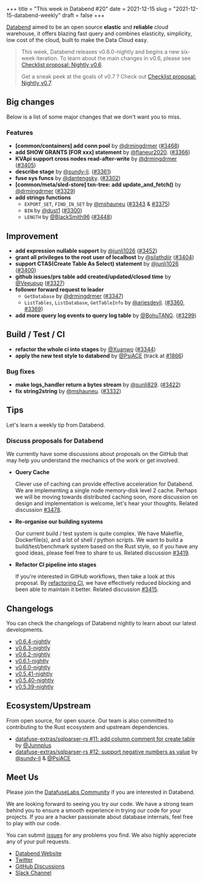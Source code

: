+++
title = "This week in Databend #20"
date = 2021-12-15
slug = "2021-12-15-databend-weekly"
draft = false
+++

[Databend](https://github.com/datafuselabs/databend) aimed to be an open source **elastic** and **reliable** cloud warehouse, it offers blazing fast query and combines elasticity, simplicity, low cost of the cloud, built to make the Data Cloud easy.

> This week, Databend releases v0.6.0-nightly and begins a new six-week iteration.
> To learn about the main changes in v0.6, please see [Checklist proposal: Nightly v0.6](https://github.com/datafuselabs/databend/issues/2525).
>
> Get a sneak peek at the goals of v0.7 ? Check out [Checklist proposal: Nightly v0.7](https://github.com/datafuselabs/databend/issues/3428).

## Big changes

Below is a list of some major changes that we don't want you to miss.

### Features

- **[common/containers] add conn pool** by [@drmingdrmer](https://github.com/drmingdrmer) ([#3468](https://github.com/datafuselabs/databend/pull/3468))
- **add SHOW GRANTS [FOR xxx] statement** by [@flaneur2020](https://github.com/flaneur2020). ([#3366](https://github.com/datafuselabs/databend/pull/3366))
- **KVApi support cross nodes read-after-write** by [@drmingdrmer](https://github.com/drmingdrmer) ([#3405](https://github.com/datafuselabs/databend/pull/3405))
- **describe stage** by [@sundy-li](https://github.com/sundy-li/). ([#3361](https://github.com/datafuselabs/databend/pull/3361))
- **fuse sys funcs** by [@dantengsky](https://github.com/dantengsky). ([#3302](https://github.com/datafuselabs/databend/pull/3302))
- **[common/meta/sled-store] txn-tree: add update_and_fetch()** by [@drmingdrmer](https://github.com/drmingdrmer) ([#3329](https://github.com/datafuselabs/databend/pull/3329))
- **add strings functions**
  - `EXPORT_SET`, `FIND_IN_SET` by [@mshauneu](https://github.com/mshauneu) ([#3343](https://github.com/datafuselabs/databend/pull/3343) & [#3375](https://github.com/datafuselabs/databend/pull/3375))
  - `BIN` by [@dust1](https://github.com/dust1) ([#3300](https://github.com/datafuselabs/databend/pull/3300))
  - `LENGTH` by [@BlackSmith96](https://github.com/BlackSmith96) ([#3448](https://github.com/datafuselabs/databend/pull/3448))

## Improvement

- **add expression nullable support** by [@junli1026](https://github.com/junli1026) ([#3452](https://github.com/datafuselabs/databend/pull/3452))
- **grant all privileges to the root user of localhost** by [@silathdiir](https://github.com/silathdiir) ([#3404](https://github.com/datafuselabs/databend/pull/3404))
- **support CTAS(Create Table As Select) statement** by [@junli1026](https://github.com/junli1026) ([#3400](https://github.com/datafuselabs/databend/pull/3400))
- **github issues/prs table add created/updated/closed time** by [@Veeupup](https://github.com/Veeupup) ([#3327](https://github.com/datafuselabs/databend/pull/3327))
- **follower forward request to leader**
  - `GetDatabase` by [@drmingdrmer](https://github.com/drmingdrmer) ([#3347](https://github.com/datafuselabs/databend/pull/3347))
  - `ListTables`, `ListDatabase`, `GetTableInfo` by [@ariesdevil](https://github.com/ariesdevil). ([#3360](https://github.com/datafuselabs/databend/pull/3360), [#3369](https://github.com/datafuselabs/databend/pull/3369))
- **add more query log events to query log table** by [@BohuTANG](https://github.com/BohuTANG). ([#3299](https://github.com/datafuselabs/databend/pull/3299))

## Build / Test / CI

- **refactor the whole ci into stages** by [@Xuanwo](https://github.com/Xuanwo) ([#3344](https://github.com/datafuselabs/databend/issues/3344))
- **apply the new test style to databend** by [@PsiACE](https://github.com/PsiACE) (track at [#1866](https://github.com/datafuselabs/databend/issues/1866))

### Bug fixes

- **make logs_handler return a bytes stream** by [@sunli829](https://github.com/sunli829). ([#3422](https://github.com/datafuselabs/databend/pull/3422))
- **fix string2string** by [@mshauneu](https://github.com/mshauneu). ([#3332](https://github.com/datafuselabs/databend/pull/3332))

## Tips

Let's learn a weekly tip from Databend.

### Discuss proposals for Databend

We currently have some discussions about proposals on the GitHub that may help you understand the mechanics of the work or get involved.

- **Query Cache**

  Clever use of caching can provide effective acceleration for Databend. We are implementing a single node memory-disk level 2 cache. Perhaps we will be moving towards distributed caching soon, more discussion on design and implementation is welcome, let's hear your thoughts. Related discussion [#3478](https://github.com/datafuselabs/databend/discussions/3478).

- **Re-organise our building systems**

  Our current build / test system is quite complex. We have Makeflie, Dockerfile(s), and a lot of shell / python scripts. We want to build a build/test/benchmark system based on the Rust style, so if you have any good ideas, please feel free to share to us. Related discussion [#3419](https://github.com/datafuselabs/databend/discussions/3419).

- **Refactor CI pipeline into stages**

  If you're interested in GitHub workflows, then take a look at this proposal. By [refactoring CI](https://github.com/datafuselabs/databend/issues/3344), we have effectively reduced blocking and been able to maintain it better. Related discussion [#3415](https://github.com/datafuselabs/databend/discussions/3415).

## Changelogs

You can check the changelogs of Databend nightly to learn about our latest developments.

- [v0.6.4-nightly](https://github.com/datafuselabs/databend/releases/tag/v0.6.4-nightly)
- [v0.6.3-nightly](https://github.com/datafuselabs/databend/releases/tag/v0.6.3-nightly)
- [v0.6.2-nightly](https://github.com/datafuselabs/databend/releases/tag/v0.6.2-nightly)
- [v0.6.1-nightly](https://github.com/datafuselabs/databend/releases/tag/v0.6.1-nightly)
- [v0.6.0-nightly](https://github.com/datafuselabs/databend/releases/tag/v0.6.0-nightly)
- [v0.5.41-nightly](https://github.com/datafuselabs/databend/releases/tag/v0.5.41-nightly)
- [v0.5.40-nightly](https://github.com/datafuselabs/databend/releases/tag/v0.5.40-nightly)
- [v0.5.39-nightly](https://github.com/datafuselabs/databend/releases/tag/v0.5.39-nightly)

## Ecosystem/Upstream

From open source, for open source. Our team is also committed to contributing to the Rust ecosystem and upstream dependencies.

- [datafuse-extras/sqlparser-rs #11: add column comment for create table](https://github.com/datafuse-extras/sqlparser-rs/pull/11) by [@Junnplus](https://github.com/Junnplus/)
- [datafuse-extras/sqlparser-rs #12: support negative numbers as value](https://github.com/datafuse-extras/sqlparser-rs/pull/12) by [@sundy-li](https://github.com/sundy-li/) & [@PsiACE](https://github.com/PsiACE/)

## Meet Us

Please join the [DatafuseLabs Community](https://github.com/datafuselabs/) if you are interested in Databend.

We are looking forward to seeing you try our code. We have a strong team behind you to ensure a smooth experience in trying our code for your projects.
If you are a hacker passionate about database internals, feel free to play with our code.

You can submit [issues](https://github.com/datafuselabs/databend/issues) for any problems you find. We also highly appreciate any of your pull requests.

- [Databend Website](https://databend.rs)
- [Twitter](https://twitter.com/Datafuse_Labs)
- [GitHub Discussions](https://github.com/datafuselabs/databend/discussions)
- [Slack Channel](https://link.databend.rs/join-slack)
